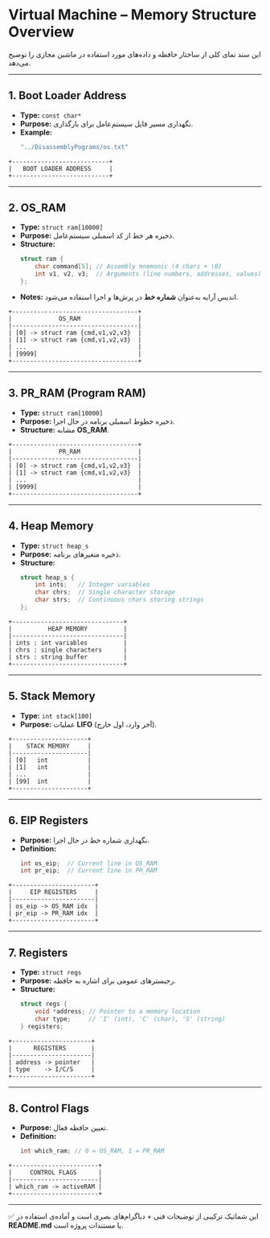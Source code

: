 # Virtual Machine – Memory Structure Overview

این سند نمای کلی از ساختار حافظه و داده‌های مورد استفاده در ماشین مجازی را توضیح می‌دهد.  

---

## 1. Boot Loader Address
- **Type:** `const char*`  
- **Purpose:** نگهداری مسیر فایل سیستم‌عامل برای بارگذاری.  
- **Example:**
  ```c
  "../DisassemblyPograms/os.txt"
  ```

```
+---------------------------+
|   BOOT LOADER ADDRESS     |
+---------------------------+
```

---

## 2. OS_RAM
- **Type:** `struct ram[10000]`  
- **Purpose:** ذخیره هر خط از کد اسمبلی سیستم‌عامل.  
- **Structure:**
  ```c
  struct ram {
      char command[5]; // Assembly mnemonic (4 chars + \0)
      int v1, v2, v3;  // Arguments (line numbers, addresses, values)
  };
  ```
- **Notes:** اندیس آرایه به‌عنوان **شماره خط** در پرش‌ها و اجرا استفاده می‌شود.

```
+-----------------------------------+
|             OS_RAM                |
|-----------------------------------|
| [0] -> struct ram {cmd,v1,v2,v3}  |
| [1] -> struct ram {cmd,v1,v2,v3}  |
| ...                               |
| [9999]                            |
+-----------------------------------+
```

---

## 3. PR_RAM (Program RAM)
- **Type:** `struct ram[10000]`  
- **Purpose:** ذخیره خطوط اسمبلی برنامه در حال اجرا.  
- **Structure:** مشابه **OS_RAM**.

```
+-----------------------------------+
|             PR_RAM                |
|-----------------------------------|
| [0] -> struct ram {cmd,v1,v2,v3}  |
| [1] -> struct ram {cmd,v1,v2,v3}  |
| ...                               |
| [9999]                            |
+-----------------------------------+
```

---

## 4. Heap Memory
- **Type:** `struct heap_s`  
- **Purpose:** ذخیره متغیرهای برنامه.  
- **Structure:**
  ```c
  struct heap_s {
      int ints;   // Integer variables
      char chrs;  // Single character storage
      char strs;  // Continuous chars storing strings
  };
  ```

```
+-------------------------------+
|          HEAP MEMORY          |
|-------------------------------|
| ints : int variables          |
| chrs : single characters      |
| strs : string buffer          |
+-------------------------------+
```

---

## 5. Stack Memory
- **Type:** `int stack[100]`  
- **Purpose:** عملیات **LIFO** (آخر وارد، اول خارج).

```
+---------------------+
|    STACK MEMORY     |
|---------------------|
| [0]   int           |
| [1]   int           |
| ...                 |
| [99]  int           |
+---------------------+
```

---

## 6. EIP Registers
- **Purpose:** نگهداری شماره خط در حال اجرا.  
- **Definition:**
  ```c
  int os_eip;  // Current line in OS_RAM
  int pr_eip;  // Current line in PR_RAM
  ```

```
+-----------------------+
|     EIP REGISTERS     |
|-----------------------|
| os_eip -> OS_RAM idx  |
| pr_eip -> PR_RAM idx  |
+-----------------------+
```

---

## 7. Registers
- **Type:** `struct regs`  
- **Purpose:** رجیسترهای عمومی برای اشاره به حافظه.  
- **Structure:**
  ```c
  struct regs {
      void *address; // Pointer to a memory location
      char type;     // 'I' (int), 'C' (char), 'S' (string)
  } registers;
  ```

```
+----------------------+
|      REGISTERS       |
|----------------------|
| address -> pointer   |
| type    -> I/C/S     |
+----------------------+
```

---

## 8. Control Flags
- **Purpose:** تعیین حافظه فعال.  
- **Definition:**
  ```c
  int which_ram; // 0 = OS_RAM, 1 = PR_RAM
  ```

```
+------------------------+
|     CONTROL FLAGS      |
|------------------------|
| which_ram -> activeRAM |
+------------------------+
```

---

✅ این شماتیک ترکیبی از توضیحات فنی + دیاگرام‌های بصری است و آماده‌ی استفاده در **README.md** یا مستندات پروژه است.  
